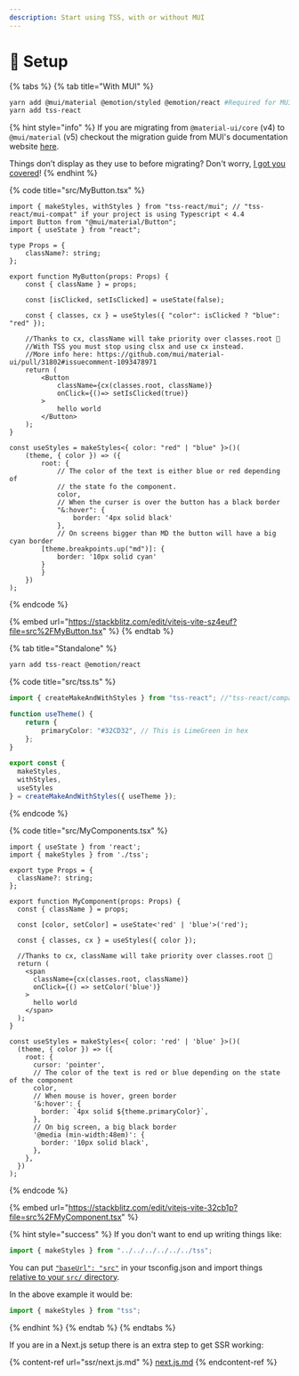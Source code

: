 ```yaml
---
description: Start using TSS, with or without MUI
---
```


# 🔧 Setup

{% tabs %}
{% tab title="With MUI" %}
```bash
yarn add @mui/material @emotion/styled @emotion/react #Required for MUI
yarn add tss-react
```

{% hint style="info" %}
If you are migrating from `@material-ui/core` (v4) to `@mui/material` (v5) checkout the migration guide from MUI's documentation website [here](https://mui.com/material-ui/migration/migrating-from-jss/#2-use-tss-react).

Things don’t display as they use to before migrating? Don't worry, [I got you covered](troubleshoot-migration-to-muiv5-with-tss.md)!
{% endhint %}

{% code title="src/MyButton.tsx" %}
```tsx
import { makeStyles, withStyles } from "tss-react/mui"; // "tss-react/mui-compat" if your project is using Typescript < 4.4
import Button from "@mui/material/Button";
import { useState } from "react";

type Props = {
    className?: string;
};

export function MyButton(props: Props) {
    const { className } = props;

    const [isClicked, setIsClicked] = useState(false);

    const { classes, cx } = useStyles({ "color": isClicked ? "blue": "red" });

    //Thanks to cx, className will take priority over classes.root 🤩
    //With TSS you must stop using clsx and use cx instead.
    //More info here: https://github.com/mui/material-ui/pull/31802#issuecomment-1093478971
    return (
        <Button 
            className={cx(classes.root, className)}
            onClick={()=> setIsClicked(true)}
        >
            hello world
        </Button>
    );
}

const useStyles = makeStyles<{ color: "red" | "blue" }>()(
    (theme, { color }) => ({
        root: {
            // The color of the text is either blue or red depending of 
            // the state fo the component.
            color,
            // When the curser is over the button has a black border
            "&:hover": {
                border: '4px solid black'
            },
            // On screens bigger than MD the button will have a big cyan border
 	    [theme.breakpoints.up("md")]: {
	        border: '10px solid cyan'
	    }
        }
    })
);
```
{% endcode %}

{% embed url="https://stackblitz.com/edit/vitejs-vite-sz4euf?file=src%2FMyButton.tsx" %}
{% endtab %}

{% tab title="Standalone" %}
```bash
yarn add tss-react @emotion/react
```

{% code title="src/tss.ts" %}
```typescript
import { createMakeAndWithStyles } from "tss-react"; //"tss-react/compat" if your project is using Typescript < 4.4

function useTheme() {
    return {
        primaryColor: "#32CD32", // This is LimeGreen in hex
    };
}

export const { 
  makeStyles,
  withStyles,
  useStyles
} = createMakeAndWithStyles({ useTheme });
```
{% endcode %}

{% code title="src/MyComponents.tsx" %}
```tsx
import { useState } from 'react';
import { makeStyles } from './tss';

export type Props = {
  className?: string;
};

export function MyComponent(props: Props) {
  const { className } = props;

  const [color, setColor] = useState<'red' | 'blue'>('red');

  const { classes, cx } = useStyles({ color });

  //Thanks to cx, className will take priority over classes.root 🤩
  return (
    <span
      className={cx(classes.root, className)}
      onClick={() => setColor('blue')}
    >
      hello world
    </span>
  );
}

const useStyles = makeStyles<{ color: 'red' | 'blue' }>()(
  (theme, { color }) => ({
    root: {
      cursor: 'pointer',
      // The color of the text is red or blue depending on the state of the component
      color,
      // When mouse is hover, green border
      '&:hover': {
        border: `4px solid ${theme.primaryColor}`,
      },
      // On big screen, a big black border
      '@media (min-width:48em)': {
        border: '10px solid black',
      },
    },
  })
);

```
{% endcode %}

{% embed url="https://stackblitz.com/edit/vitejs-vite-32cb1p?file=src%2FMyComponent.tsx" %}

{% hint style="success" %}
If you don't want to end up writing things like:

```typescript
import { makeStyles } from "../../../../../../tss";
```

You can put [`"baseUrl": "src"`](https://github.com/InseeFrLab/onyxia-web/blob/ae02b05cd7b17d74fb6a8cbc4c7b1c6f569dfa41/tsconfig.json#L3) in your tsconfig.json and import things [relative to your `src/` directory](https://github.com/garronej/tss-react/blob/314aaab87198e7fd3523e34300288495f3242800/src/test/spa/src/index.tsx#L2-L3).

In the above example it would be:

```typescript
import { makeStyles } from "tss";

```
{% endhint %}
{% endtab %}
{% endtabs %}

If you are in a Next.js setup there is an extra step to get SSR working: &#x20;

{% content-ref url="ssr/next.js.md" %}
[next.js.md](ssr/next.js.md)
{% endcontent-ref %}
